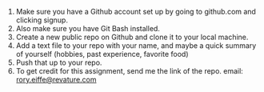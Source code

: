 1. Make sure you have a Github account set up by going to github.com and clicking signup. 
2. Also make sure you have Git Bash installed. 
3. Create a new public repo on Github and clone it to your local machine. 
4. Add a text file to your repo with your name, and maybe a quick summary of yourself (hobbies, past experience, favorite food)
5. Push that up to your repo. 
6. To get credit for this assignment, send me the link of the repo. email: rory.eiffe@revature.com
